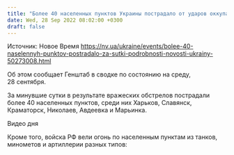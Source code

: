 ```yaml
---
title: "Более 40 населенных пунктов Украины пострадало от ударов оккупантов: Генштаб сообщил подробности"
date: Wed, 28 Sep 2022 08:02:00 +0300
draft: false
---
```

Источник: Новое Время https://nv.ua/ukraine/events/bolee-40-naselennyh-punktov-postradalo-za-sutki-podrobnosti-novosti-ukrainy-50273008.html


Об этом сообщает Генштаб в сводке по состоянию на среду, 28 сентября.

За минувшие сутки в результате вражеских обстрелов пострадали более 40 населенных пунктов, среди них Харьков, Славянск, Краматорск, Николаев, Авдеевка и Марьинка.

 Видео дня   

Кроме того, войска РФ вели огонь по населенным пунктам из танков, минометов и артиллерии разных типов:
